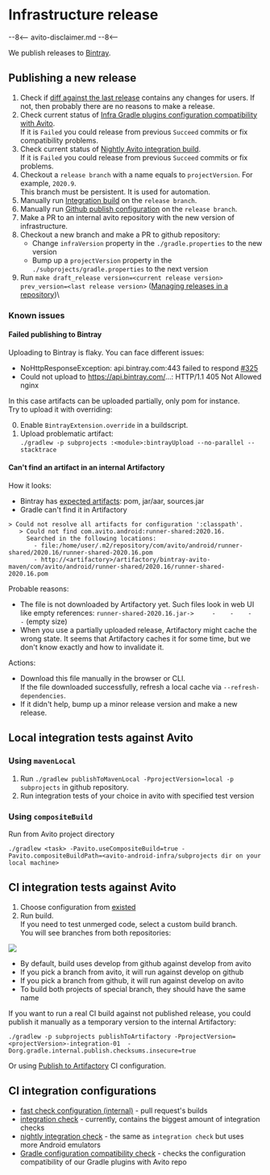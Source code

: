 # Infrastructure release

--8<--
avito-disclaimer.md
--8<--

We publish releases to [Bintray](https://bintray.com/avito-tech/maven/avito-android).

## Publishing a new release

1. Check if [diff against the last release](https://github.com/avito-tech/avito-android/compare/2020.%3CSELECT_HERE_THE_LAST_RELEASE%3E...develop) contains any changes for users.
If not, then probably there are no reasons to make a release.
1. Check current status of [Infra Gradle plugins configuration compatibility with Avito](http://links.k.avito.ru/80).\
If it is `Failed` you could release from previous `Succeed` commits or fix compatibility problems.
1. Check current status of [Nightly Avito integration build](http://links.k.avito.ru/gZ).\
If it is `Failed` you could release from previous `Succeed` commits or fix problems.
1. Checkout a `release branch` with a name equals to `projectVersion`. For example, `2020.9`.\
This branch must be persistent. It is used for automation.
1. Manually run [Integration build](http://links.k.avito.ru/ZA) on the `release branch`.
1. Manually run [Github publish configuration](http://links.k.avito.ru/releaseAvitoTools) on the `release branch`.
1. Make a PR to an internal avito repository with the new version of infrastructure.
1. Checkout a new branch and make a PR to github repository:
    - Change `infraVersion` property in the `./gradle.properties` to the new version 
    - Bump up a `projectVersion` property in the `./subprojects/gradle.properties` to the next version
1. Run `make draft_release version=<current release version> prev_version=<last release version>`
([Managing releases in a repository](https://help.github.com/en/github/administering-a-repository/managing-releases-in-a-repository))\

### Known issues

#### Failed publishing to Bintray

Uploading to Bintray is flaky. You can face different issues:

- NoHttpResponseException: api.bintray.com:443 failed to respond [#325](https://github.com/bintray/gradle-bintray-plugin/issues/325)
- Could not upload to https://api.bintray.com/...: HTTP/1.1 405 Not Allowed nginx

In this case artifacts can be uploaded partially, only pom for instance.\
Try to upload it with overriding:

0. Enable `BintrayExtension.override` in a buildscript.
0. Upload problematic artifact:\
`./gradlew -p subprojects :<module>:bintrayUpload --no-parallel --stacktrace`

#### Can't find an artifact in an internal Artifactory

How it looks:

- Bintray has [expected artifacts](https://dl.bintray.com/avito/maven/com/avito/android/runner-shared/2020.16/): pom, jar/aar, sources.jar
- Gradle can't find it in Artifactory

```text
> Could not resolve all artifacts for configuration ':classpath'.
   > Could not find com.avito.android:runner-shared:2020.16.
     Searched in the following locations:
       - file:/home/user/.m2/repository/com/avito/android/runner-shared/2020.16/runner-shared-2020.16.pom
       - http://<artifactory>/artifactory/bintray-avito-maven/com/avito/android/runner-shared/2020.16/runner-shared-2020.16.pom
```

Probable reasons:

- The file is not downloaded by Artifactory yet. 
Such files look in web UI like empty references: `runner-shared-2020.16.jar->     -    -    -    -` (empty size)
- When you use a partially uploaded release, Artifactory might cache the wrong state.
It seems that Artifactory caches it for some time, but we don't know exactly and how to invalidate it.

Actions:

- Download this file manually in the browser or CLI.\
If the file downloaded successfully, refresh a local cache via `--refresh-dependencies`.
- If it didn't help, bump up a minor release version and make a new release. 

## Local integration tests against Avito

### Using `mavenLocal`

1. Run `./gradlew publishToMavenLocal -PprojectVersion=local -p subprojects` in github repository.
1. Run integration tests of your choice in avito with specified test version

### Using `compositeBuild`

Run from Avito project directory 

```shell
./gradlew <task> -Pavito.useCompositeBuild=true -Pavito.compositeBuildPath=<avito-android-infra/subprojects dir on your local machine>
```

## CI integration tests against Avito

1. Choose configuration from [existed](#ci-integration-configurations)
1. Run build. \
   If you need to test unmerged code, select a custom build branch.\
   You will see branches from both repositories:

![](https://user-images.githubusercontent.com/1104540/75977180-e5dd4d80-5eec-11ea-80d3-2f9abd7efd36.png)

- By default, build uses develop from github against develop from avito
- If you pick a branch from avito, it will run against develop on github
- If you pick a branch from github, it will run against develop on avito
- To build both projects of special branch, they should have the same name

If you want to run a real CI build against not published release, 
you could publish it manually as a temporary version to the internal Artifactory:

```text
./gradlew -p subprojects publishToArtifactory -PprojectVersion=<projectVersion>-integration-01  -Dorg.gradle.internal.publish.checksums.insecure=true
```

Or using [Publish to Artifactory](http://links.k.avito.ru/publishToArtifactoryConfiguration) CI configuration.

## CI integration configurations

- [fast check configuration (internal)](http://links.k.avito.ru/fastCheck) - pull request's builds
- [integration check](http://links.k.avito.ru/ZA) - currently, contains the biggest amount of integration checks
- [nightly integration check](http://links.k.avito.ru/gZ) - the same as `integration check` but uses more Android emulators
- [Gradle configuration compatibility check](http://links.k.avito.ru/80) - checks the configuration compatibility of our Gradle plugins with Avito repo  
